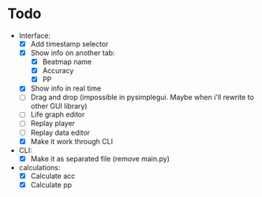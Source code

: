 # Todo

- Interface:
  - [X] Add timestamp selector
  - [X] Show info on another tab:
    - [X] Beatmap name
    - [X] Accuracy
    - [X] PP

  - [X] Show info in real time
  - [ ] Drag and drop (impossible in pysimplegui. Maybe when i'll rewrite to other GUI library)
  - [ ] Life graph editor
  - [ ] Replay player
  - [ ] Replay data editor
  - [X] Make it work through CLI

- CLI:
  - [X] Make it as separated file (remove main.py)

- calculations:
  - [X] Calculate acc
  - [X] Calculate pp
